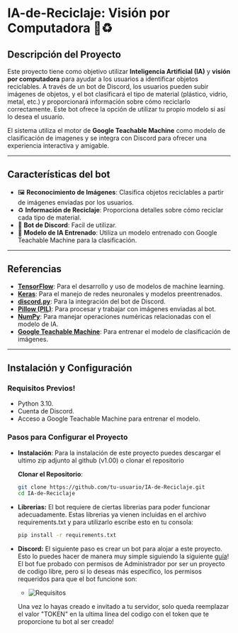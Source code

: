 # IA-de-Reciclaje: Visión por Computadora 🤖♻️

## Descripción del Proyecto
Este proyecto tiene como objetivo utilizar **Inteligencia Artificial (IA)** y **visión por computadora** para ayudar a los usuarios a identificar objetos reciclables. A través de un bot de Discord, los usuarios pueden subir imágenes de objetos, y el bot clasificará el tipo de material (plástico, vidrio, metal, etc.) y proporcionará información sobre cómo reciclarlo correctamente. Este bot ofrece la opción de utilizar tu propio modelo si así lo desea el usuarío.

El sistema utiliza el motor de **Google Teachable Machine** como modelo de clasificación de imagenes y se integra con Discord para ofrecer una experiencia interactiva y amigable.

---

## Características del bot
- 🖼️ **Reconocimiento de Imágenes**: Clasifica objetos reciclables a partir de imágenes enviadas por los usuarios.
- ♻️ **Información de Reciclaje**: Proporciona detalles sobre cómo reciclar cada tipo de material.
- 🤖 **Bot de Discord**: Facil de utilizar.
- 🧠 **Modelo de IA Entrenado**: Utiliza un modelo entrenado con Google Teachable Machine para la clasificación.

---

## Referencias
- **[TensorFlow](https://www.tensorflow.org/?hl=es)**: Para el desarrollo y uso de modelos de machine learning.
- **[Keras](https://keras.io/guides/serialization_and_saving/)**: Para el manejo de redes neuronales y modelos preentrenados.
- **[discord.py](https://discordpy.readthedocs.io/en/stable/)**: Para la integración del bot de Discord.
- **[Pillow (PIL)](https://pypi.org/project/pillow/)**: Para procesar y trabajar con imágenes enviadas al bot.
- **[NumPy](https://numpy.org/)**: Para manejar operaciones numéricas relacionadas con el modelo de IA.
- **[Google Teachable Machine](https://teachablemachine.withgoogle.com/)**: Para entrenar el modelo de clasificación de imágenes.

---

## Instalación y Configuración

### Requisitos Previos!
- Python 3.10.
- Cuenta de Discord.
- Acceso a Google Teachable Machine para entrenar el modelo.

### Pasos para Configurar el Proyecto
- **Instalación**: Para la instalación de este proyecto puedes descargar el ultimo zip adjunto al github (v1.00) o clonar el repositorio
   
   **Clonar el Repositorio**:
   ```bash
   git clone https://github.com/tu-usuario/IA-de-Reciclaje.git
   cd IA-de-Reciclaje

- **Librerias:** El bot requiere de ciertas librerias para poder funcionar adecuadamente. Estas librerias ya vienen incluidas en el archivo requirements.txt y para utilizarlo escribe esto en tu consola:
   ````bash
   pip install -r requirements.txt

- **Discord:** El siguiente paso es crear un bot para alojar a este proyecto. Esto lo puedes hacer de manera muy simple siguiendo la siguiente [guía](https://discordpy.readthedocs.io/en/stable/discord.html)!
   El bot fue probado con permisos de Administrador por ser un proyecto de codigo libre, pero si lo deseas más especifico, los permisos requeridos para que el bot funcione son:
   - ![Requisitos](https://github.com/user-attachments/assets/6930ff1f-a2ad-4983-9374-572e1d90280c)

  Una vez lo hayas creado e invitado a tu servidor, solo queda reemplazar el valor "TOKEN" en la ultima linea del codigo con el token que te proporcione tu bot al ser creado!


